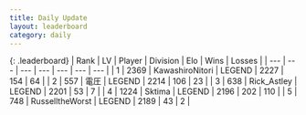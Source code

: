 ```yaml
---
title: Daily Update
layout: leaderboard
category: daily
---
```


{: .leaderboard}
| Rank | LV | Player | Division | Elo | Wins | Losses |
| --- | --- | --- | --- | --- | --- | --- |
| <span data-change="3">1</span> | 2369 | <span title="ID: 164871">KawashiroNitori</span> | LEGEND | <span data-change="40">2227</span> | <span data-change="7">154</span> | <span data-change="0">64</span> |
| <span data-change="-1">2</span> | 557 | <span title="ID: 407707">電圧</span> | LEGEND | <span data-change="-14">2214</span> | <span data-change="0">106</span> | <span data-change="1">23</span> |
| <span data-change="-1">3</span> | 638 | <span title="ID: 466583">Rick_Astley</span> | LEGEND | <span data-change="7">2201</span> | <span data-change="1">53</span> | <span data-change="0">7</span> |
| <span data-change="20">4</span> | 1224 | <span title="ID: 353063">Sktima</span> | LEGEND | <span data-change="120">2196</span> | <span data-change="46">202</span> | <span data-change="15">110</span> |
| <span data-change="-2">5</span> | 748 | <span title="ID: 388751">RusselltheWorst</span> | LEGEND | <span data-change="0">2189</span> | <span data-change="0">43</span> | <span data-change="0">2</span> |